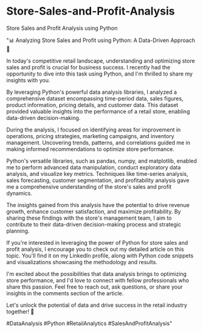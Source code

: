 # Store-Sales-and-Profit-Analysis
Store Sales and Profit Analysis using Python


"📊 Analyzing Store Sales and Profit using Python: A Data-Driven Approach 🐍

In today's competitive retail landscape, understanding and optimizing store sales and profit is crucial for business success. I recently had the opportunity to dive into this task using Python, and I'm thrilled to share my insights with you.

By leveraging Python's powerful data analysis libraries, I analyzed a comprehensive dataset encompassing time-period data, sales figures, product information, pricing details, and customer data. This dataset provided valuable insights into the performance of a retail store, enabling data-driven decision-making.

During the analysis, I focused on identifying areas for improvement in operations, pricing strategies, marketing campaigns, and inventory management. Uncovering trends, patterns, and correlations guided me in making informed recommendations to optimize store performance.

Python's versatile libraries, such as pandas, numpy, and matplotlib, enabled me to perform advanced data manipulation, conduct exploratory data analysis, and visualize key metrics. Techniques like time-series analysis, sales forecasting, customer segmentation, and profitability analysis gave me a comprehensive understanding of the store's sales and profit dynamics.

The insights gained from this analysis have the potential to drive revenue growth, enhance customer satisfaction, and maximize profitability. By sharing these findings with the store's management team, I aim to contribute to their data-driven decision-making process and strategic planning.

If you're interested in leveraging the power of Python for store sales and profit analysis, I encourage you to check out my detailed article on this topic. You'll find it on my LinkedIn profile, along with Python code snippets and visualizations showcasing the methodology and results.

I'm excited about the possibilities that data analysis brings to optimizing store performance, and I'd love to connect with fellow professionals who share this passion. Feel free to reach out, ask questions, or share your insights in the comments section of the article.

Let's unlock the potential of data and drive success in the retail industry together! 🚀

#DataAnalysis #Python #RetailAnalytics #SalesAndProfitAnalysis"
